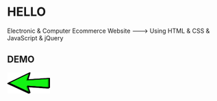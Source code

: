 # HELLO

  Electronic & Computer Ecommerce Website ---> Using HTML & CSS & JavaScript & jQuery
  
## DEMO
[<a href="https://gr6pww.netlify.app/"><img src="img/go.png" width="100px" height="50px"></a>](https://gr6pww.netlify.app/) 

